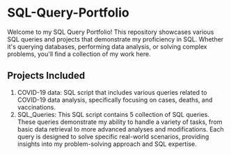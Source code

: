 # SQL-Query-Portfolio
Welcome to my SQL Query Portfolio! This repository showcases various SQL queries and projects that demonstrate my proficiency in SQL. Whether it's querying databases, performing data analysis, or solving complex problems, you'll find a collection of my work here.

## Projects Included

1. COVID-19 data: SQL script that includes various queries related to COVID-19 data analysis, specifically focusing on cases, deaths, and vaccinations.
2. SQL_Queries: This SQL script contains 5 collection of SQL queries. These queries demonstrate my ability to handle a variety of tasks, from basic data retrieval to more advanced analyses and modifications. Each query is designed to solve specific real-world scenarios, providing insights into my problem-solving approach and SQL expertise.
